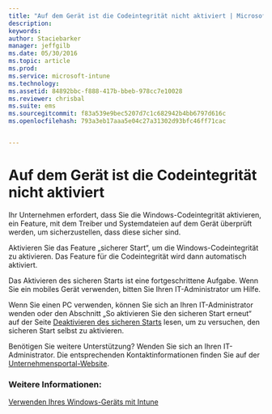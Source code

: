 ```yaml
---
title: "Auf dem Gerät ist die Codeintegrität nicht aktiviert | Microsoft Intune"
description: 
keywords: 
author: Staciebarker
manager: jeffgilb
ms.date: 05/30/2016
ms.topic: article
ms.prod: 
ms.service: microsoft-intune
ms.technology: 
ms.assetid: 84892bbc-f888-417b-bbeb-978cc7e10028
ms.reviewer: chrisbal
ms.suite: ems
ms.sourcegitcommit: f83a539e9bec5207d7c1c682942b4bb6797d616c
ms.openlocfilehash: 793a3eb17aaa5e04c27a31302d93bfc46ff71cac


---
```



# Auf dem Gerät ist die Codeintegrität nicht aktiviert

Ihr Unternehmen erfordert, dass Sie die Windows-Codeintegrität aktivieren, ein Feature, mit dem Treiber und Systemdateien auf dem Gerät überprüft werden, um sicherzustellen, dass diese sicher sind. 

Aktivieren Sie das Feature „sicherer Start“, um die Windows-Codeintegrität zu aktivieren. Das Feature für die Codeintegrität wird dann automatisch aktiviert. 

Das Aktivieren des sicheren Starts ist eine fortgeschrittene Aufgabe. Wenn Sie ein mobiles Gerät verwenden, bitten Sie Ihren IT-Administrator um Hilfe. 

Wenn Sie einen PC verwenden, können Sie sich an Ihren IT-Administrator wenden oder den Abschnitt „So aktivieren Sie den sicheren Start erneut“ auf der Seite [Deaktivieren des sicheren Starts](https://msdn.microsoft.com/library/windows/hardware/dn898540(v=vs.85).aspx) lesen, um zu versuchen, den sicheren Start selbst zu aktivieren.

Benötigen Sie weitere Unterstützung? Wenden Sie sich an Ihren IT-Administrator. Die entsprechenden Kontaktinformationen finden Sie auf der [Unternehmensportal-Website](http://portal.manage.microsoft.com).

### Weitere Informationen:
[Verwenden Ihres Windows-Geräts mit Intune](using-your-windows-device-with-intune.md)


<!--HONumber=Jun16_HO2-->



